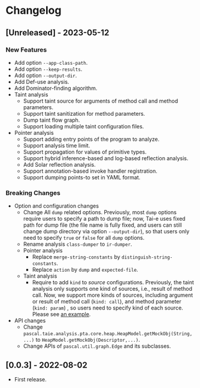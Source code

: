 # Changelog

## [Unreleased] - 2023-05-12

### New Features

- Add option `--app-class-path`.
- Add option `--keep-results`.
- Add option `--output-dir`.
- Add Def-use analysis.
- Add Dominator-finding algorithm.
- Taint analysis
  - Support taint source for arguments of method call and method parameters.
  - Support taint sanitization for method parameters.
  - Dump taint flow graph.
  - Support loading multiple taint configuration files.
- Pointer analysis
  - Support adding entry points of the program to analyze.
  - Support analysis time limit.
  - Support propagation for values of primitive types.
  - Support hybrid inference-based and log-based reflection analysis.
  - Add Solar reflection analysis.
  - Support annotation-based invoke handler registration.
  - Support dumping points-to set in YAML format.

### Breaking Changes

- Option and configuration changes
  - Change All `dump` related options. Previously, most `dump` options require users to specify a path to dump file; now, Tai-e uses fixed path for dump file (the file name is fully fixed, and users can still change dump directory via option `--output-dir`), so that users only need to specify `true` or `false` for all `dump` options.
  - Rename analysis `class-dumper` to `ir-dumper`.
  - Pointer analysis
    - Replace `merge-string-constants` by `distinguish-string-constants`.
    - Replace `action` by `dump` and `expected-file`.
  - Taint analysis
    - Require to add `kind` to *source* configurations. Previously, the taint analysis only supports one kind of sources, i.e., result of method call. Now, we support more kinds of sources, including argument or result of method call (`kind: call`), and method parameter (`kind: param`) , so users need to specify kind of each source. Please see [an example](src/test/resources/pta/taint/taint-config-instance-source-sink.yml).
- API changes
  - Change `pascal.taie.analysis.pta.core.heap.HeapModel.getMockObj(String,...)` to `HeapModel.getMockObj(Descriptor,...)`.
  - Change APIs of `pascal.util.graph.Edge` and its subclasses.


## [0.0.3] - 2022-08-02
- First release.
